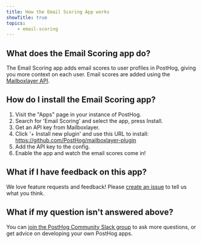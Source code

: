 ```yaml
---
title: How the Email Scoring App works
showTitle: true
topics:
    - email-scoring
---
```


## What does the Email Scoring app do?
The Email Scoring app adds email scores to user profiles in PostHog, giving you more context on each user. Email scores are added using the [Mailboxlayer API](https://mailboxlayer.com/). 

## How do I install the Email Scoring app?

1. Visit the "Apps" page in your instance of PostHog.
2. Search for 'Email Scoring' and select the app, press Install.
3. Get an API key from Mailboxlayer.
4. Click '+ Install new plugin' and use this URL to install: https://github.com/PostHog/mailboxlayer-plugin
5. Add the API key to the config.
6. Enable the app and watch the email scores come in!

## What if I have feedback on this app?

We love feature requests and feedback! Please [create an issue](https://github.com/PostHog/posthog/issues/new?assignees=&labels=enhancement%2C+feature&template=feature_request.md) to tell us what you think. 

## What if my question isn't answered above?

You can [join the PostHog Community Slack group](/slack) to ask more questions, or get advice on developing your own PostHog apps.